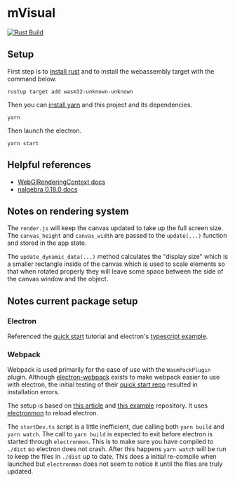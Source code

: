# mVisual

[![Rust Build](https://github.com/CarterFendley/mVisual/actions/workflows/rust.yml/badge.svg)](https://github.com/CarterFendley/mVisual/actions/workflows/rust.yml)

## Setup

First step is to [install rust](https://www.rust-lang.org/) and to install the webassembly target with the command below.

```
rustup target add wasm32-unknown-unknown
```

Then you can [install yarn](https://yarnpkg.com/getting-started/install) and this project and its dependencies.

```
yarn
```

Then launch the electron.

```
yarn start
```

## Helpful references

- [WebGlRenderingContext docs](https://rustwasm.github.io/wasm-bindgen/api/web_sys/struct.WebGlRenderingContext.html#)
- [nalgebra 0.18.0 docs](https://docs.rs/nalgebra/0.18.0/nalgebra/index.html)

## Notes on rendering system

The `render.js` will keep the canvas updated to take up the full screen size. The `canvas_height` and `canvas_width` are passed to the `update(...)` function and stored in the app state.

The `update_dynamic_data(...)` method calculates the "display size" which is a smaller rectangle inside of the canvas which is used to scale elements so that when rotated properly they will leave some space between the side of the canvas window and the object.

## Notes current package setup

### Electron

Referenced the [quick start](https://www.electronjs.org/docs/latest/tutorial/quick-start) tutorial and electron's [typescript example](https://github.com/electron/electron-quick-start-typescript).

### Webpack

Webpack is used primarily for the ease of use with the `WasmPackPlugin` plugin. Although [electron-webpack](https://webpack.electron.build/) exists to make webpack easier to use with electron, the initial testing of their [quick start repo](https://github.com/electron-userland/electron-webpack-quick-start) resulted in installation errors.

The setup is based on [this article](https://www.sitepen.com/blog/getting-started-with-electron-typescript-react-and-webpack) and [this example](https://github.com/lgoodcode/secure-electron-boilerplate) repository. It uses [electronmon](https://github.com/catdad/electronmon) to reload electron.

The `startDev.ts` script is a little inefficient, due calling both `yarn build` and `yarn watch`. The call to `yarn build` is expected to exit before electron is started through `electronmon`. This is to make sure you have compiled to `./dist` so electron does not crash. After this happens `yarn watch` will be run to keep the files in `./dist` up to date. This does a initial re-compile when launched but `electronmon` does not seem to notice it until the files are truly updated.